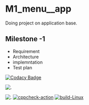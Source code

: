 # M1_menu__app
Doing project on application base.


## Milestone -1
 * Requirement
 * Architecture 
 * implemntation
 * Test plan



 [![Codacy Badge](https://app.codacy.com/project/badge/Grade/323be539ddbf435a8def7bc4d769950f)](https://www.codacy.com/gh/Abhishek3yadav/M1_Project_app/dashboard?utm_source=github.com&amp;utm_medium=referral&amp;utm_content=Abhishek3yadav/M1_Project_app&amp;utm_campaign=Badge_Grade)
 
 
 ![.](https://api.codiga.io/project/31445/score/svg)
 
 ![.](https://api.codiga.io/project/31445/status/svg)
[![cppcheck-action](https://github.com/Abhishek3yadav/M1_Project_app/actions/workflows/c-cpp.yml/badge.svg)](https://github.com/Abhishek3yadav/M1_Project_app/actions/workflows/c-cpp.yml)
[![build-Linux](https://github.com/Abhishek3yadav/M1_Project_app/actions/workflows/build-Linux.yml/badge.svg?branch=main)](https://github.com/Abhishek3yadav/M1_Project_app/actions/workflows/build-Linux.yml)
